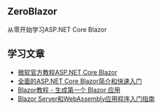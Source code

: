 ## ZeroBlazor
从零开始学习ASP.NET Core Blazor

## 学习文章
- [微软官方教程ASP.NET Core Blazor](https://learn.microsoft.com/zh-cn/aspnet/core/blazor/?view=aspnetcore-7.0)
- [全面的ASP.NET Core Blazor简介和快速入门](https://www.cnblogs.com/Can-daydayup/p/17157143.html)
- [Blazor教程 - 生成第一个 Blazor 应用](https://dotnet.microsoft.com/zh-cn/learn/aspnet/blazor-tutorial/run)
- [Blazor Server和WebAssembly应用程序入门指南](https://www.cnblogs.com/ittranslator/p/a-beginners-guide-to-blazor-server-and-webassembly-applications.html)
